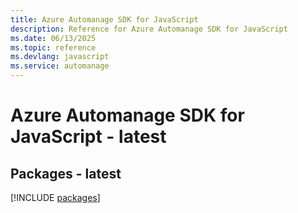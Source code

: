 ```yaml
---
title: Azure Automanage SDK for JavaScript
description: Reference for Azure Automanage SDK for JavaScript
ms.date: 06/13/2025
ms.topic: reference
ms.devlang: javascript
ms.service: automanage
---
```

# Azure Automanage SDK for JavaScript - latest
## Packages - latest
[!INCLUDE [packages](automanage-index.md)]